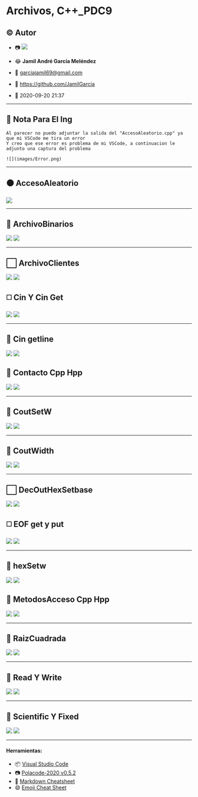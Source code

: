 # Archivos, C++_PDC9

## :copyright: Autor

- :camera: ![](images/Avatar_Calibre.jfif)

- :joy: **Jamil André García Meléndez**
- :e-mail: garciajamil69@gmail.com
- :link: https://github.com/JamilGarcia
- :calendar: 2020-09-20 21:37

---

## :dart: Nota Para El Ing

    Al parecer no puedo adjuntar la salida del "AccesoAleatorio.cpp" ya que mi VSCode me tira un error
    Y creo que ese error es problema de mi VSCode, a continuacion le adjunto una captura del problema

    ![](images/Error.png)

---

## :black_circle: AccesoAleatorio

![](images/AccesoAleatorio.png)

---

## :triangular_ruler: ArchivoBinarios

![](images/ArchivoBinario.png)
![](images/SalidaArchivoBinario.png)

---

## :white_large_square: ArchivoClientes

![](images/ArchivoClientes.png)
![](images/SalidaArchivoClientes.png)

## :white_medium_square: Cin Y Cin Get

![](images/Cin_Y_Cin-get.png)
![](images/SalidaCinYCinGet.png)

---

## :large_blue_diamond: Cin getline

![](images/CinGetLine.png)
![](images/SalidaCinGetLine.png)

## :small_blue_diamond: Contacto Cpp Hpp

![](images/ContactoC.png)
![](images/ContactoH.png)

---

## :large_orange_diamond: CoutSetW

![](images/CoutSetW.png)
![](images/SalidaCoutSetw.png)

---
## :triangular_ruler: CoutWidth

![](images/Cout-Width.png)
![](images/SalidaCoutWidth.png)

---

## :white_large_square: DecOutHexSetbase

![](images/Dec_Out_Hex_Y_Setbase.png)
![](images/SalidaDecOutHexSetbase.png)

## :white_medium_square: EOF get y put

![](images/eof_get_y_put.png)
![](images/SalidaEOFGetYPut.png)

---

## :large_blue_diamond: hexSetw

![](images/Hex_Setw.png)
![](images/SalidaHexSetw.png)

## :small_blue_diamond: MetodosAcceso Cpp Hpp

![](images/MetodosAccesoC.png)
![](images/MetodosAccesoH.png)

---

## :large_orange_diamond: RaizCuadrada

![](images/RaizCuadrada.png)
![](images/SalidaRaizCuadrada.png)

---
## :large_orange_diamond: Read Y Write

![](images/Read_y_write.png)
![](images/SalidaReadYWrite.png)

---
## :large_orange_diamond: Scientific Y Fixed

![](images/Scientific_y_fixed.png)
![](images/SalidaScientificYFixed.png)

---
#### Herramientas:
- :package: [Visual Studio Code](https://code.visualstudio.com/)
- :camera: [Polacode-2020 v0.5.2](https://github.com/jeff-hykin/polacode)
- :notebook: [Markdown Cheatsheet](https://github.com/adam-p/markdown-here/wiki/Markdown-Cheatsheet)
- :smile: [Emoji Cheat Sheet](https://www.webfx.com/tools/emoji-cheat-sheet/)